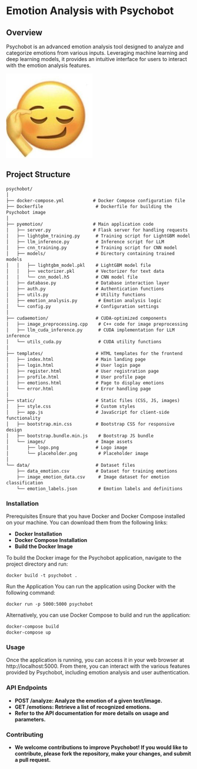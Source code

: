 # Emotion Analysis with Psychobot

## Overview
Psychobot is an advanced emotion analysis tool designed to analyze and categorize emotions from various inputs. Leveraging machine learning and deep learning models, it provides an intuitive interface for users to interact with the emotion analysis features.


![](https://github.com/naufalprtm/-emotion/raw/83df07e1d6efd5b7d8ed8d0c5076f85152ec0ecf/b94519679f4e0bacfad9c944d4d399ed.jpg)

## Project Structure
```
psychobot/
│
├── docker-compose.yml           # Docker Compose configuration file
├── Dockerfile                    # Dockerfile for building the Psychobot image
│
├── pyemotion/                   # Main application code
│   ├── server.py                # Flask server for handling requests
│   ├── lightgbm_training.py      # Training script for LightGBM model
│   ├── llm_inference.py          # Inference script for LLM
│   ├── cnn_training.py           # Training script for CNN model
│   ├── models/                   # Directory containing trained models
│   │   ├── lightgbm_model.pkl    # LightGBM model file
│   │   ├── vectorizer.pkl        # Vectorizer for text data
│   │   └── cnn_model.h5          # CNN model file
│   ├── database.py               # Database interaction layer
│   ├── auth.py                   # Authentication functions
│   ├── utils.py                  # Utility functions
│   ├── emotion_analysis.py        # Emotion analysis logic
│   └── config.py                 # Configuration settings
│
├── cudaemotion/                  # CUDA-optimized components
│   ├── image_preprocessing.cpp    # C++ code for image preprocessing
│   ├── llm_cuda_inference.py      # CUDA implementation for LLM inference
│   └── utils_cuda.py              # CUDA utility functions
│
├── templates/                    # HTML templates for the frontend
│   ├── index.html                # Main landing page
│   ├── login.html                # User login page
│   ├── register.html             # User registration page
│   ├── profile.html              # User profile page
│   ├── emotions.html             # Page to display emotions
│   └── error.html                # Error handling page
│
├── static/                       # Static files (CSS, JS, images)
│   ├── style.css                 # Custom styles
│   ├── app.js                    # JavaScript for client-side functionality
│   ├── bootstrap.min.css         # Bootstrap CSS for responsive design
│   ├── bootstrap.bundle.min.js    # Bootstrap JS bundle
│   └── images/                   # Image assets
│       ├── logo.png              # Logo image
│       └── placeholder.png        # Placeholder image
│
└── data/                         # Dataset files
    ├── data_emotion.csv          # Dataset for training emotions
    ├── image_emotion_data.csv     # Image dataset for emotion classification
    └── emotion_labels.json        # Emotion labels and definitions
```
### Installation
Prerequisites
Ensure that you have Docker and Docker Compose installed on your machine. You can download them from the following links:

- **Docker Installation**
- **Docker Compose Installation**
- **Build the Docker Image**

To build the Docker image for the Psychobot application, navigate to the project directory and run:
```
docker build -t psychobot .
```

Run the Application
You can run the application using Docker with the following command:

```
docker run -p 5000:5000 psychobot
```
Alternatively, you can use Docker Compose to build and run the application:

```
docker-compose build
docker-compose up
```

### Usage
Once the application is running, you can access it in your web browser at http://localhost:5000. From there, you can interact with the various features provided by Psychobot, including emotion analysis and user authentication.

### API Endpoints
- **POST /analyze: Analyze the emotion of a given text/image.**
- **GET /emotions: Retrieve a list of recognized emotions.**
- **Refer to the API documentation for more details on usage and parameters.**

### Contributing
- **We welcome contributions to improve Psychobot! If you would like to contribute, please fork the repository, make your changes, and submit a pull request.**